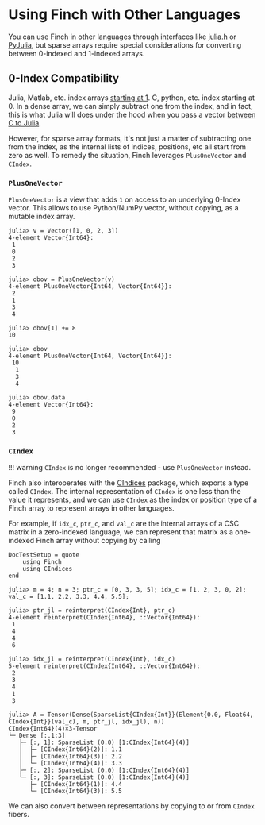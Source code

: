 # Using Finch with Other Languages

You can use Finch in other languages through interfaces like
[julia.h](https://docs.julialang.org/en/v1/manual/embedding/) or
[PyJulia](https://github.com/JuliaPy/pyjulia), but sparse arrays require special
considerations for converting between 0-indexed and 1-indexed arrays.

## 0-Index Compatibility

Julia, Matlab, etc. index arrays [starting at
1](https://docs.julialang.org/en/v1/devdocs/offset-arrays/). C, python, etc.
index starting at 0. In a dense array, we can simply subtract one from the
index, and in fact, this is what Julia will does under the hood when you pass a
vector [between C to
Julia](https://docs.julialang.org/en/v1/manual/embedding/#Working-with-Arrays). 

However, for sparse array formats, it's not just a matter of subtracting one
from the index, as the internal lists of indices, positions, etc all start from
zero as well. To remedy the situation, Finch leverages `PlusOneVector` and `CIndex`.

### `PlusOneVector`

`PlusOneVector` is a view that adds `1` on access to an underlying 0-Index vector.
This allows to use Python/NumPy vector, without copying, as a mutable index array.

```jldoctest example2; setup = :(using Finch)
julia> v = Vector([1, 0, 2, 3])
4-element Vector{Int64}:
 1
 0
 2
 3

julia> obov = PlusOneVector(v)
4-element PlusOneVector{Int64, Vector{Int64}}:
 2
 1
 3
 4

julia> obov[1] += 8
10

julia> obov
4-element PlusOneVector{Int64, Vector{Int64}}:
 10
  1
  3
  4

julia> obov.data
4-element Vector{Int64}:
 9
 0
 2
 3

```

### `CIndex`

!!! warning
    `CIndex` is no longer recommended - use `PlusOneVector` instead.

Finch also interoperates with the [CIndices](https://github.com/JuliaSparse/CIndices.jl)
package, which exports a type called `CIndex`. The internal representation of `CIndex`
is one less than the value it represents, and we can use `CIndex` as the index or
position type of a Finch array to represent arrays in other languages.

For example, if `idx_c`, `ptr_c`, and `val_c` are the internal arrays of a CSC
matrix in a zero-indexed language, we can represent that matrix as a one-indexed
Finch array without copying by calling
```@meta
DocTestSetup = quote
    using Finch
    using CIndices
end
```
```jldoctest example2
julia> m = 4; n = 3; ptr_c = [0, 3, 3, 5]; idx_c = [1, 2, 3, 0, 2]; val_c = [1.1, 2.2, 3.3, 4.4, 5.5];

julia> ptr_jl = reinterpret(CIndex{Int}, ptr_c)
4-element reinterpret(CIndex{Int64}, ::Vector{Int64}):
 1
 4
 4
 6

julia> idx_jl = reinterpret(CIndex{Int}, idx_c)
5-element reinterpret(CIndex{Int64}, ::Vector{Int64}):
 2
 3
 4
 1
 3

julia> A = Tensor(Dense(SparseList{CIndex{Int}}(Element{0.0, Float64, CIndex{Int}}(val_c), m, ptr_jl, idx_jl), n))
CIndex{Int64}(4)×3-Tensor
└─ Dense [:,1:3]
   ├─ [:, 1]: SparseList (0.0) [1:CIndex{Int64}(4)]
   │  ├─ [CIndex{Int64}(2)]: 1.1
   │  ├─ [CIndex{Int64}(3)]: 2.2
   │  └─ [CIndex{Int64}(4)]: 3.3
   ├─ [:, 2]: SparseList (0.0) [1:CIndex{Int64}(4)]
   └─ [:, 3]: SparseList (0.0) [1:CIndex{Int64}(4)]
      ├─ [CIndex{Int64}(1)]: 4.4
      └─ [CIndex{Int64}(3)]: 5.5
```

We can also convert between representations by copying to or from `CIndex` fibers.
